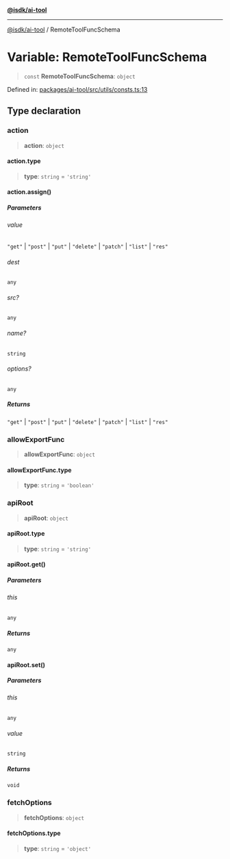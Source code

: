 [**@isdk/ai-tool**](../README.md)

***

[@isdk/ai-tool](../globals.md) / RemoteToolFuncSchema

# Variable: RemoteToolFuncSchema

> `const` **RemoteToolFuncSchema**: `object`

Defined in: [packages/ai-tool/src/utils/consts.ts:13](https://github.com/isdk/ai-tool.js/blob/7135b3a67072644f21685b76900b7f351401749e/src/utils/consts.ts#L13)

## Type declaration

### action

> **action**: `object`

#### action.type

> **type**: `string` = `'string'`

#### action.assign()

##### Parameters

###### value

`"get"` | `"post"` | `"put"` | `"delete"` | `"patch"` | `"list"` | `"res"`

###### dest

`any`

###### src?

`any`

###### name?

`string`

###### options?

`any`

##### Returns

`"get"` \| `"post"` \| `"put"` \| `"delete"` \| `"patch"` \| `"list"` \| `"res"`

### allowExportFunc

> **allowExportFunc**: `object`

#### allowExportFunc.type

> **type**: `string` = `'boolean'`

### apiRoot

> **apiRoot**: `object`

#### apiRoot.type

> **type**: `string` = `'string'`

#### apiRoot.get()

##### Parameters

###### this

`any`

##### Returns

`any`

#### apiRoot.set()

##### Parameters

###### this

`any`

###### value

`string`

##### Returns

`void`

### fetchOptions

> **fetchOptions**: `object`

#### fetchOptions.type

> **type**: `string` = `'object'`
